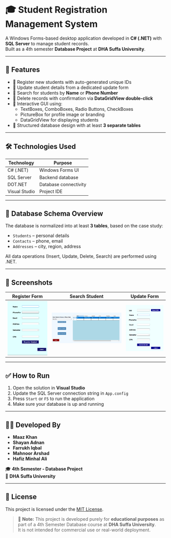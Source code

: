 # 🎓 Student Registration Management System

A Windows Forms-based desktop application developed in **C# (.NET)** with **SQL Server** to manage student records.  
Built as a 4th semester **Database Project** at **DHA Suffa University**.

---

## 🚀 Features

- 🔹 Register new students with auto-generated unique IDs
- 🔹 Update student details from a dedicated update form
- 🔹 Search for students by **Name** or **Phone Number**
- 🔹 Delete records with confirmation via **DataGridView double-click**
- 🔹 Interactive GUI using:
  - TextBoxes, ComboBoxes, Radio Buttons, CheckBoxes
  - PictureBox for profile image or branding
  - DataGridView for displaying students
- 🔹 Structured database design with at least **3 separate tables**

---

## 🛠️ Technologies Used

| Technology    | Purpose               |
| ------------- | --------------------- |
| C# (.NET)     | Windows Forms UI      |
| SQL Server    | Backend database      |
| DOT.NET       | Database connectivity |
| Visual Studio | Project IDE           |

---

## 🧩 Database Schema Overview

The database is normalized into at least **3 tables**, based on the case study:

- `Students` – personal details
- `Contacts` – phone, email
- `Addresses` – city, region, address

All data operations (Insert, Update, Delete, Search) are performed using .NET.

---

## 📸 Screenshots

| Register Form                         | Search Student                    | Update Form                       |
| ------------------------------------- | --------------------------------- | --------------------------------- |
| ![Register](screenshots/register.png) | ![Search](screenshots/search.png) | ![Update](screenshots/update.png) |

---

## ✅ How to Run

1. Open the solution in **Visual Studio**
2. Update the SQL Server connection string in `App.config`
3. Press `Start` or `F5` to run the application
4. Make sure your database is up and running

---

## 👨‍💻 Developed By

- **Maaz Khan**
- **Shayan Adnan**
- **Farrukh Iqbal**
- **Mahnoor Arshad**
- **Hafiz Minhal Ali**

🎓 **4th Semester - Database Project**  
🏫 **DHA Suffa University**

---

## 🧾 License

This project is licensed under the [MIT License](https://opensource.org/licenses/MIT).

> 📘 **Note:** This project is developed purely for **educational purposes** as part of a 4th Semester Database course at **DHA Suffa University**.  
> It is not intended for commercial use or real-world deployment.
